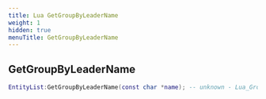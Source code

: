 ```yaml
---
title: Lua GetGroupByLeaderName
weight: 1
hidden: true
menuTitle: GetGroupByLeaderName
---
```

## GetGroupByLeaderName
```lua
EntityList:GetGroupByLeaderName(const char *name); -- unknown - Lua_Group
```